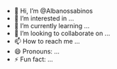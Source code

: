 - 👋 Hi, I’m @Albanossabinos
- 👀 I’m interested in ...
- 🌱 I’m currently learning ...
- 💞️ I’m looking to collaborate on ...
- 📫 How to reach me ...
- 😄 Pronouns: ...
- ⚡ Fun fact: ...

<!---
Albanossabinos/Albanossabinos is a ✨ special ✨ repository because its `README.md` (this file) appears on your GitHub profile.
You can click the Preview link to take a look at your changes.
--->
